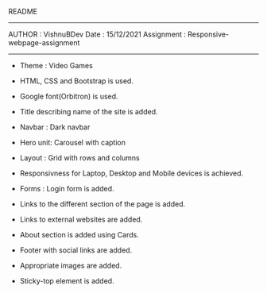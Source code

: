 README

---------------------------------------------

AUTHOR : VishnuBDev
Date   : 15/12/2021
Assignment : Responsive-webpage-assignment

----------------------------------------------

* Theme : Video Games

* HTML, CSS and Bootstrap is used.

* Google font(Orbitron) is used.

* Title describing name of the site is added.

* Navbar : Dark navbar

* Hero unit: Carousel with caption

* Layout : Grid with rows and columns

* Responsivness for Laptop, Desktop and Mobile devices is achieved.

* Forms :  Login form is added.

* Links to the different section of the page is added.

* Links to external websites are added.

* About section is added using Cards.

* Footer with social links are added.

* Appropriate images are added.

* Sticky-top element is added.
